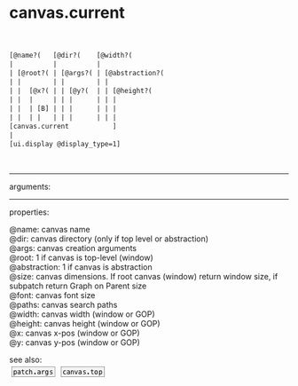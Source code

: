 # canvas.current

```


[@name?(   [@dir?(    [@width?(
|          |          |
| [@root?( | [@args?( | [@abstraction?(
| |        | |        | |
| |  [@x?( | | [@y?(  | | [@height?(
| |  |     | | |      | | |
| |  | [B] | | |      | | |
| |  | |   | | |      | | |
[canvas.current           ]
|
[ui.display @display_type=1]

            
```
---
arguments:


---
properties:

@name: canvas name<br>
@dir: canvas directory (only if top level
            or abstraction)<br>
@args: canvas creation arguments<br>
@root: 1 if canvas is top-level
            (window)<br>
@abstraction: 1 if canvas is
            abstraction<br>
@size: canvas dimensions.
            If root canvas (window) return window size, if subpatch return Graph on Parent
            size<br>
@font: canvas font size<br>
@paths: canvas search paths<br>
@width: canvas width (window
            or GOP)<br>
@height: canvas height (window
            or GOP)<br>
@x: canvas x-pos (window or
            GOP)<br>
@y: canvas y-pos (window or
            GOP)<br>

see also:<br>
![patch.args](img/object_patch.args.png)
![canvas.top](img/object_canvas.top.png)
